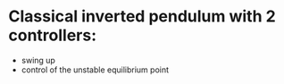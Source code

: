 # Classical inverted pendulum with 2 controllers:

- swing up
- control of the unstable equilibrium point

